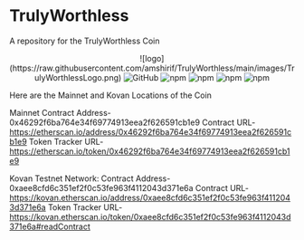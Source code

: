 # TrulyWorthless
A repository for the TrulyWorthless Coin

<p align="center">
  ![logo](https://raw.githubusercontent.com/amshirif/TrulyWorthless/main/images/TrulyWorthlessLogo.png)
  <img alt="GitHub" src="https://img.shields.io/github/license/amshirif/TrulyWorthless">
  <img alt="npm" src="https://img.shields.io/npm/v/@openzeppelin/contracts?label=Openzeppelin">
  <img alt="npm" src="https://img.shields.io/npm/v/web3?label=web3">
  <img alt="npm" src="https://img.shields.io/npm/v/truffle?label=truffle">
  <img alt="npm" src="https://img.shields.io/npm/v/solidity-coverage?label=solidity-coverage&logo=npm">
</p>
Here are the Mainnet and Kovan Locations of the Coin

Mainnet
Contract Address- 0x46292f6ba764e34f69774913eea2f626591cb1e9
Contract URL- https://etherscan.io/address/0x46292f6ba764e34f69774913eea2f626591cb1e9
Token Tracker URL- https://etherscan.io/token/0x46292f6ba764e34f69774913eea2f626591cb1e9

Kovan Testnet Network:
Contract Address- 0xaee8cfd6c351ef2f0c53fe963f4112043d371e6a
Contract URL- https://kovan.etherscan.io/address/0xaee8cfd6c351ef2f0c53fe963f4112043d371e6a
Token Tracker URL- https://kovan.etherscan.io/token/0xaee8cfd6c351ef2f0c53fe963f4112043d371e6a#readContract
